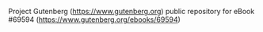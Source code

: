 Project Gutenberg (https://www.gutenberg.org) public repository for
eBook #69594 (https://www.gutenberg.org/ebooks/69594)
